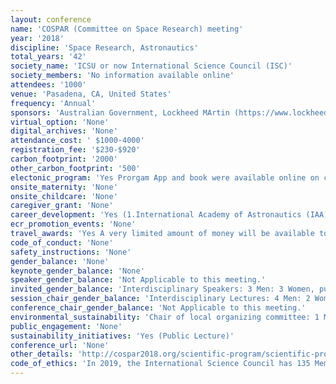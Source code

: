 ```yaml
---
layout: conference 
name: 'COSPAR (Committee on Space Research) meeting'
year: '2018'
discipline: 'Space Research, Astronautics'
total_years: '42'
society_name: 'ICSU or now International Science Council (ISC)'
society_members: 'No information available online'
attendees: '1000'
venue: 'Pasadena, CA, United States'
frequency: 'Annual'
sponsors: 'Australian Government, Lockheed MArtin (https://www.lockheedmartin.com/en-au/index.html), CSIRO, Space UNSW Canberra, INSW Government'
virtual_option: 'None'
digital_archives: 'None'
attendance_cost: ' $1000-4000'
registration_fee: '$230-$920'
carbon_footprint: '2000'
other_carbon_footprint: '500'
electonic_program: 'Yes Prorgam App and book were available online on conference website.'
onsite_maternity: 'None'
onsite_childcare: 'None'
caregiver_grant: 'None'
career_development: 'Yes (1.International Academy of Astronautics (IAA) Day 2. COSPAR Publishing Connect Workshop: How to Get Published 3. COSPAR Publishing Connect Workshop: How to Review a Manuscript)'
ecr_promotion_events: 'None'
travel_awards: 'Yes A very limited amount of money will be available to facilitate participation in the 43rd COSPAR Scientific Assembly. Please read the instructions below, and complete if appropriate the application form. Participants of COSPAR Scientific Assemblies are reminded that they should rely on their own national sources to finance travel and living expenses. In exceptional cases partial support, 1200 Euros maximum, may be available to those participants who are unable to obtain sufficient funding. In many cases only some seed money will be provided. Priority for the grants will be given to: scientists under 35 years of age on 1 January 2020 (50percent of available funds will be reserved for this category of applicant), scientists from developing countries, scientists from COSPAR member countries in good standing. To qualify for financial support, the applicant: must be scheduled to present a paper (poster or oral), of which he/she is the principal author, in one or more of the Assembly scientific events and have submitted, by the deadline for financial support applications, the abstract over the web according to instructions, must secure most of the required financial support from national sources, must submit a completed financial support application form to the Main Scientific Organizer of the relevant event, with a copy to the COSPAR Secretariat, by 14 February 2020 (by that date abstracts must be available on the web and should not be attached to the application form; early submission of financial support application forms is strongly encouraged), must submit proof of age if a scientist under 35 and dated proof of student status showing current enrollment if registering at the student rate, and is strongly encouraged to submit in a timely manner after the Assembly a manuscript for publication in Advances in Space Research or Life Sciences in Space Research.'
code_of_conduct: 'None'
safety_instructions: 'None'
gender_balance: 'None'
keynote_gender_balance: 'None'
speaker_gender_balance: 'Not Applicable to this meeting.'
invited_gender_balance: 'Interdisciplinary Speakers: 3 Men: 3 Women, public lecturer: 1 Woman '
session_chair_gender_balance: 'Interdisciplinary Lectures: 4 Men: 2 Women '
conference_chair_gender_balance: 'Not Applicable to this meeting.'
environmental_sustainability: 'Chair of local organizing committee: 1 Man co-chair: 1 Woman, Chair of international organizing committee: 1 Man, Scientific Program Committee: 16 Men: 2 Women'
public_engagement: 'None'
sustainability_initiatives: 'Yes (Public Lecture)'
conference_url: 'None'
other_details: 'http://cospar2018.org/scientific-program/scientific-program-and-abstract-submission/'
code_of_ethics: 'In 2019, the International Science Council has 135 Member Organizations, 40 Member Unions and Associations, and 30 Affiliated Members.'
---
```


